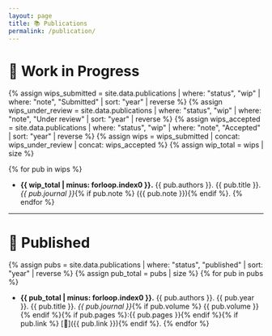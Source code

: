 ```yaml
---
layout: page
title: 📚 Publications
permalink: /publication/
---
```

# 📝 Work in Progress

{% assign wips_submitted = site.data.publications | where: "status", "wip" | where: "note", "Submitted" | sort: "year" | reverse %}
{% assign wips_under_review = site.data.publications | where: "status", "wip" | where: "note", "Under review" | sort: "year" | reverse %}
{% assign wips_accepted = site.data.publications | where: "status", "wip" | where: "note", "Accepted" | sort: "year" | reverse %}
{% assign wips = wips_submitted | concat: wips_under_review | concat: wips_accepted %}
{% assign wip_total = wips | size %}

{% for pub in wips %}
- **{{ wip_total | minus: forloop.index0 }}.** {{ pub.authors }}. {{ pub.title }}. *{{ pub.journal }}*{% if pub.note %} ({{ pub.note }}){% endif %}.
{% endfor %}
---
# 📔 Published

{% assign pubs = site.data.publications | where: "status", "published" | sort: "year" | reverse %}
{% assign pub_total = pubs | size %}
{% for pub in pubs %}
- **{{ pub_total | minus: forloop.index0 }}.** {{ pub.authors }}. {{ pub.year }}. {{ pub.title }}. *{{ pub.journal }}*{% if pub.volume %} {{ pub.volume }}{% endif %}{% if pub.pages %}:{{ pub.pages }}{% endif %}{% if pub.link %} [🔗]({{ pub.link }}){% endif %}.
{% endfor %}
